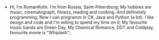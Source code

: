 - Hi, I’m RomanKolin. I'm from Russia, Saint-Petersburg;
My hobbies are music, cinematograph, fitness, reading and cooking. And definetely programming;
Now I can programm in C#, Java and Python (a bit). I like design and code and I'm willing to spend my time on it;
My favourite music bands are Green Day, My Chemical Romance, DDT and Coldplay, favourite movie is "Whiplash";
